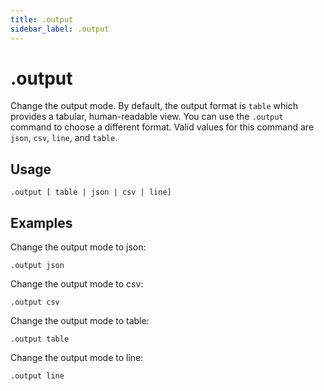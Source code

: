 ```yaml
---
title: .output
sidebar_label: .output
---
```


# .output
Change the output mode.  By default, the output format is `table` which provides a tabular, human-readable view. You can use the `.output` command to choose a different format.  Valid values for this command are `json`, `csv`, `line`, and `table`.


## Usage
```
.output [ table | json | csv | line]
```

## Examples
Change the output mode to json:
```
.output json
```

Change the output mode to csv:
```
.output csv
```

Change the output mode to table:
```
.output table
```

Change the output mode to line:
```
.output line
```